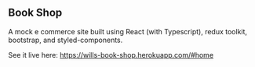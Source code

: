 ## Book Shop

A mock e commerce site built using React (with Typescript), redux toolkit, bootstrap, and styled-components. 

See it live here: https://wills-book-shop.herokuapp.com/#home
